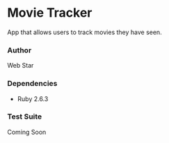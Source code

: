 # Movie Tracker

App that allows users to track movies they have seen.

### Author

Web Star
### Dependencies

* Ruby 2.6.3

### Test Suite

Coming Soon
